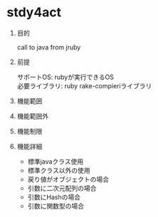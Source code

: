 stdy4act 
========
1. 目的

    call to java from jruby 

1. 前提

   サポートOS: rubyが実行できるOS  
   必要ライブラリ:  ruby rake-compieriライブラリ  

1. 機能範囲

1. 機能範囲外

1. 機能制限

1. 機能詳細
    * 標準javaクラス使用
    * 標準クラス以外の使用
    * 戻り値がオブジェクトの場合
    * 引数に二次元配列の場合
    * 引数にHashの場合
    * 引数に関数型の場合

